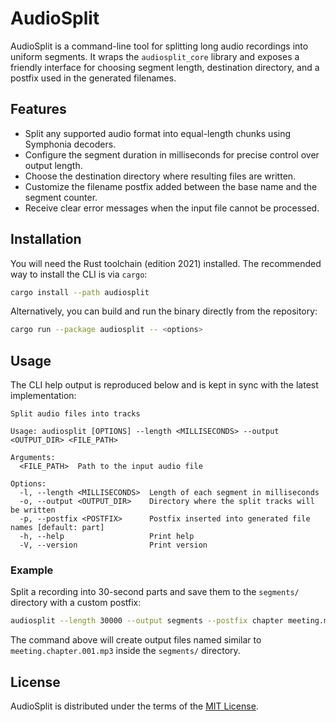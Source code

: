 # AudioSplit

AudioSplit is a command-line tool for splitting long audio recordings into uniform segments. It wraps the `audiosplit_core` library and exposes a friendly interface for choosing segment length, destination directory, and a postfix used in the generated filenames.

## Features

- Split any supported audio format into equal-length chunks using Symphonia decoders.
- Configure the segment duration in milliseconds for precise control over output length.
- Choose the destination directory where resulting files are written.
- Customize the filename postfix added between the base name and the segment counter.
- Receive clear error messages when the input file cannot be processed.

## Installation

You will need the Rust toolchain (edition 2021) installed. The recommended way to install the CLI is via `cargo`:

```bash
cargo install --path audiosplit
```

Alternatively, you can build and run the binary directly from the repository:

```bash
cargo run --package audiosplit -- <options>
```

## Usage

The CLI help output is reproduced below and is kept in sync with the latest implementation:

```
Split audio files into tracks

Usage: audiosplit [OPTIONS] --length <MILLISECONDS> --output <OUTPUT_DIR> <FILE_PATH>

Arguments:
  <FILE_PATH>  Path to the input audio file

Options:
  -l, --length <MILLISECONDS>  Length of each segment in milliseconds
  -o, --output <OUTPUT_DIR>    Directory where the split tracks will be written
  -p, --postfix <POSTFIX>      Postfix inserted into generated file names [default: part]
  -h, --help                   Print help
  -V, --version                Print version
```

### Example

Split a recording into 30-second parts and save them to the `segments/` directory with a custom postfix:

```bash
audiosplit --length 30000 --output segments --postfix chapter meeting.mp3
```

The command above will create output files named similar to `meeting.chapter.001.mp3` inside the `segments/` directory.

## License

AudioSplit is distributed under the terms of the [MIT License](LICENSE-MIT).
